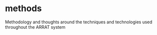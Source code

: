 # methods
Methodology and thoughts around the techniques and technologies used throughout the ARRAT system

